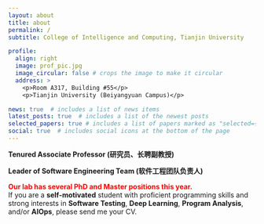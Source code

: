 ```yaml
---
layout: about
title: about
permalink: /
subtitle: College of Intelligence and Computing, Tianjin University  

profile:
  align: right
  image: prof_pic.jpg
  image_circular: false # crops the image to make it circular
  address: >
    <p>Room A317, Building #55</p>
    <p>Tianjin University (Beiyangyuan Campus)</p>

news: true  # includes a list of news items
latest_posts: true  # includes a list of the newest posts
selected_papers: true # includes a list of papers marked as "selected={true}"
social: true  # includes social icons at the bottom of the page
---
```

**Tenured Associate Professor (研究员、长聘副教授)**  
  
**Leader of Software Engineering Team (软件工程团队负责人)**  
     
**<font color='red'>Our lab has several PhD and Master positions this year.</font>**    
If you are a **self-motivated** student with proficient programming skills and strong interests in **Software Testing**, **Deep Learning**, **Program Analysis**, and/or **AIOps**, please send me your CV.